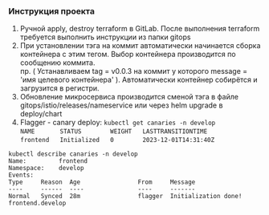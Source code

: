 ### Инструкция проекта  

1. Ручной apply, destroy terraform в GitLab. После выполнения terraform требуется выполнить инструкции из папки gitops  
2. При установлении тэга на коммит автоматически начинается сборка контейнера с этим тегом. Выбор контейнера производится по сообщению коммита.  
   пр. ( Устанавливаем tag = v0.0.3 на коммит у которого message = 'имя целевого контейнера' ). Автоматически контейнер собирётся и загрузится в регистри.  
3. Обновление микросервиса производится сменой тэга в файле gitops/istio/releases/nameservice или через helm upgrade в deploy/chart
4. Flagger - canary deploy:
```kubectl get canaries -n develop```    
```NAME       STATUS        WEIGHT   LASTTRANSITIONTIME```   
```frontend   Initialized   0        2023-12-01T14:31:40Z```    

```kubectl describe canaries -n develop```    
```Name:         frontend```    
```Namespace:    develop```    
```Events:```    
```Type     Reason  Age                From     Message```    
```----     ------  ----               ----     -------```    
```Normal   Synced  28m                flagger  Initialization done! frontend.develop```  
  